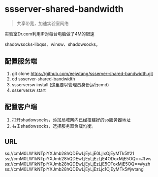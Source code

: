 # ssserver-shared-bandwidth

> 共享带宽，加速实验室网络

实验室Dr.com利用IP对每台电脑做了4M的限速

shadowsocks-libqss、winsw、shadowsocks。
## 

## 配置服务端

1. git clone https://github.com/eejwtang/ssserver-shared-bandwidth.git
2. cd ssserver-shared-bandwidth
3. ssserversw install (这里要以管理员身份运行cmd)
4. ssserversw start

## 配置客户端

1. 打开shadowsocks，添加局域网内已经搭建好的ss服务器地址
2. 右击shadowsocks，选择服务器负载均衡。

## URL
ss://cmM0LW1kNTpiYXJmb28hQDEwLjEyLjE0LjIxOjEyMTk5#21
ss://cmM0LW1kNTpiYXJmb28hQDEwLjEyLjEzLjE4ODoxMjE5OQ==#fws
ss://cmM0LW1kNTpiYXJmb28hQDEwLjEyLjEzLjE5OToxMjE5OQ==#yzh
ss://cmM0LW1kNTpiYXJmb28hQDEwLjEyLjEzLjc1OjEyMTk5#jwtang